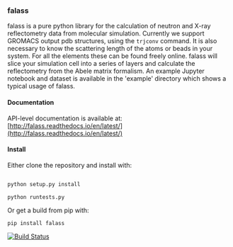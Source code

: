 ### falass

falass is a pure python library for the calculation of neutron and X-ray reflectometry data from molecular simulation. Currently we support GROMACS output pdb structures, using the `trjconv` command. It is also necessary to know the scattering length of the atoms or beads in your system. For all the elements these can be found freely online. falass will slice your simulation cell into a series of layers and calculate the reflectometry from the Abele matrix formalism. An example Jupyter notebook and dataset is available in the 'example' directory which shows a typical usage of falass.

#### Documentation

API-level documentation is available at: [http://falass.readthedocs.io/en/latest/](http://falass.readthedocs.io/en/latest/) 

#### Install

Either clone the repository and install with:

```python setup.py build

python setup.py install 

python runtests.py
```

Or get a build from pip with:

`pip install falass`

[![Build Status](https://travis-ci.org/arm61/falass.svg?branch=0.0.2)](https://travis-ci.org/arm61/falass)
